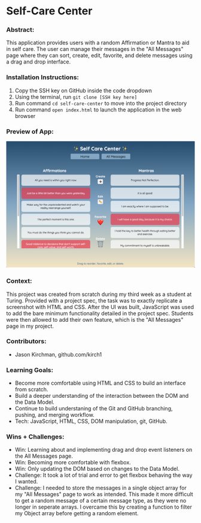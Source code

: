 # Self-Care Center 

### Abstract:
[//]: <> (Briefly describe what you built and its features. What problem is the app solving? How does this application solve that problem?)
This application provides users with a random Affirmation or Mantra to aid in self care. The user can manage their messages in the "All Messages" page where they can sort, create, edit, favorite, and delete messages using a drag and drop interface.

### Installation Instructions:
[//]: <> (What steps does a person have to take to get your app cloned down and running?)
1. Copy the SSH key on GitHub inside the code dropdown
2. Using the terminal, run `git clone [SSH key here]`
3. Run command `cd self-care-center` to move into the project directory
4. Run command `open index.html` to launch the application in the web browser

### Preview of App:
[//]: <> (Provide ONE gif or screenshot of your application - choose the "coolest" piece of functionality to show off.)
![image](screenshot.png)

### Context:
[//]: <> (Give some context for the project here. How long did you have to work on it? How far into the Turing program are you?)
This project was created from scratch during my third week as a student at Turing. Provided with a project spec, the task was to exactly replicate a screenshot with HTML and CSS. After the UI was built, JavaScript was used to add the bare minimum functionality detailed in the project spec. Students were then allowed to add their own feature, which is the "All Messages" page in my project.

### Contributors:
[//]: <> (Who worked on this application? Link to their GitHubs.)
- Jason Kirchman, github.com/kirch1

### Learning Goals:
[//]: <> (What were the learning goals of this project? What tech did you work with?)
- Become more comfortable using HTML and CSS to build an interface from scratch.
- Build a deeper understanding of the interaction between the DOM and the Data Model.
- Continue to build understaning of the Git and GitHub branching, pushing, and merging workflow.
- Tech: JavaScript, HTML, CSS, DOM manipulation, git, GitHub.

### Wins + Challenges:
[//]: <> (What are 2-3 wins you have from this project? What were some challenges you faced - and how did you get over them?)
- Win: Learning about and implementing drag and drop event listeners on the All Messages page.
- Win: Becoming more comfortable with flexbox.
- Win: Only updating the DOM based on changes to the Data Model.
- Challenge: It took a lot of trial and error to get flexbox behaving the way I wanted.
- Challenge: I needed to store the messages in a single object array for my "All Messages" page to work as intended. This made it more difficult to get a random message of a certain message type, as they were no longer in seperate arrays. I overcame this by creating a function to filter my Object array before getting a random element.
